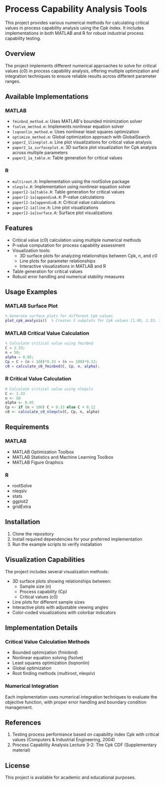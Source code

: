 # Process Capability Analysis Tools

This project provides various numerical methods for calculating critical values in process capability analysis using the Cpk index. It includes implementations in both MATLAB and R for robust industrial process capability testing.

## Overview

The project implements different numerical approaches to solve for critical values (c0) in process capability analysis, offering multiple optimization and integration techniques to ensure reliable results across different parameter ranges.

## Available Implementations

### MATLAB
- `fminbnd_method.m`: Uses MATLAB's bounded minimization solver
- `fsolve_method.m`: Implements nonlinear equation solver
- `lsqnonlin_method.m`: Uses nonlinear least squares optimization
- `optimize_method.m`: Global optimization approach with GlobalSearch
- `paper2_1lineplot.m`: Line plot visualizations for critical value analysis
- `paper2_1a_surfaceplot.m`: 3D surface plot visualization for Cpk analysis across multiple parameters
- `paper2_1a_table.m`: Table generation for critical values

### R
- `multiroot.R`: Implementation using the rootSolve package
- `nleqslv.R`: Implementation using nonlinear equation solver
- `paper[2-1a]table.R`: Table generation for critical values
- `paper[2-1a]appendixA.R`: P-value calculations
- `paper[2-1a]appendixB.R`: Critical value calculations
- `paper[2-1a]line.R`: Line plot visualizations
- `paper[2-1a]surface.R`: Surface plot visualizations

## Features

- Critical value (c0) calculation using multiple numerical methods
- P-value computation for process capability assessment
- Visualization tools:
  - 3D surface plots for analyzing relationships between Cpk, n, and c0
  - Line plots for parameter relationships
  - Interactive visualizations in MATLAB and R
- Table generation for critical values
- Robust error handling and numerical stability measures

## Usage Examples

### MATLAB Surface Plot
```matlab
% Generate surface plots for different Cpk values
plot_cpk_analysis()  % Creates 5 subplots for Cpk values [1.00, 1.33, 1.50, 1.67, 2.00]
```

### MATLAB Critical Value Calculation
```matlab
% Calculate critical value using fminbnd
C = 1.33;
n = 50;
alpha = 0.05;
Cp = C + (n < 100)*0.33 + (n >= 100)*0.12;
c0 = calculate_c0_fminbnd(C, Cp, n, alpha);
```

### R Critical Value Calculation
```r
# Calculate critical value using nleqslv
C <- 1.33
n <- 50
alpha <- 0.05
Cp <- if (n < 100) C + 0.33 else C + 0.12
c0 <- calculate_c0_nleqslv(C, Cp, n, alpha)
```

## Requirements

### MATLAB
- MATLAB Optimization Toolbox
- MATLAB Statistics and Machine Learning Toolbox
- MATLAB Figure Graphics

### R
- rootSolve
- nleqslv
- stats
- ggplot2
- gridExtra

## Installation

1. Clone the repository
2. Install required dependencies for your preferred implementation
3. Run the example scripts to verify installation

## Visualization Capabilities

The project includes several visualization methods:
- 3D surface plots showing relationships between:
  - Sample size (n)
  - Process capability (Cp)
  - Critical values (c0)
- Line plots for different sample sizes
- Interactive plots with adjustable viewing angles
- Color-coded visualizations with colorbar indicators

## Implementation Details

### Critical Value Calculation Methods
- Bounded optimization (fminbnd)
- Nonlinear equation solving (fsolve)
- Least squares optimization (lsqnonlin)
- Global optimization
- Root finding methods (multiroot, nleqslv)

### Numerical Integration
Each implementation uses numerical integration techniques to evaluate the objective function, with proper error handling and boundary condition management.

## References

1. Testing process performance based on capability index Cpk with critical values (Computers & Industrial Engineering, 2004)
2. Process Capability Analysis Lecture 3-2: The Cpk CDF (Supplementary material)

## License

This project is available for academic and educational purposes.
